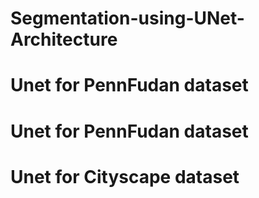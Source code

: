 # Segmentation-using-UNet-Architecture

# Unet for PennFudan dataset 

# Unet for PennFudan dataset 

# Unet for Cityscape dataset
